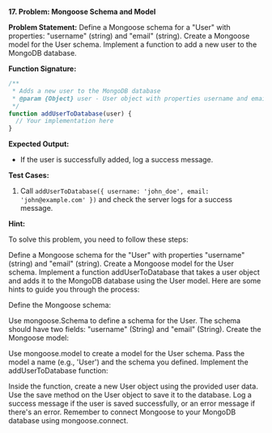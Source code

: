 **17. Problem: Mongoose Schema and Model**

**Problem Statement:**
Define a Mongoose schema for a "User" with properties: "username" (string) and "email" (string). Create a Mongoose model for the User schema. Implement a function to add a new user to the MongoDB database.

**Function Signature:**
```javascript
/**
 * Adds a new user to the MongoDB database
 * @param {Object} user - User object with properties username and email
 */
function addUserToDatabase(user) {
  // Your implementation here
}
```

**Expected Output:**
- If the user is successfully added, log a success message.

**Test Cases:**
1. Call `addUserToDatabase({ username: 'john_doe', email: 'john@example.com' })` and check the server logs for a success message.

**Hint:**

To solve this problem, you need to follow these steps:

Define a Mongoose schema for the "User" with properties "username" (string) and "email" (string).
Create a Mongoose model for the User schema.
Implement a function addUserToDatabase that takes a user object and adds it to the MongoDB database using the User model.
Here are some hints to guide you through the process:

Define the Mongoose schema:

Use mongoose.Schema to define a schema for the User.
The schema should have two fields: "username" (String) and "email" (String).
Create the Mongoose model:

Use mongoose.model to create a model for the User schema.
Pass the model a name (e.g., 'User') and the schema you defined.
Implement the addUserToDatabase function:

Inside the function, create a new User object using the provided user data.
Use the save method on the User object to save it to the database.
Log a success message if the user is saved successfully, or an error message if there's an error.
Remember to connect Mongoose to your MongoDB database using mongoose.connect.